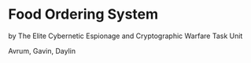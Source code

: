 # Food Ordering System

by The Elite Cybernetic Espionage and Cryptographic Warfare Task Unit

Avrum, Gavin, Daylin
